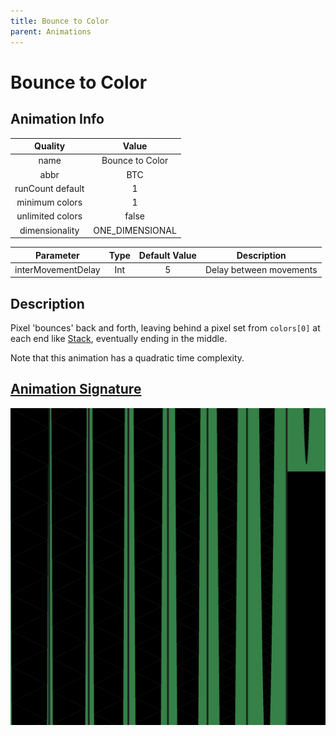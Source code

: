```yaml
---
title: Bounce to Color
parent: Animations
---
```


<!-- THIS FILE IS AUTOMATICALLY GENERATED -->
<!-- MAKE CHANGES TO THE AnimationInfo INSTANCE ASSOCIATED WITH THIS ANIMATION -->

# Bounce to Color

## Animation Info

|Quality|Value|
|:-:|:-:|
|name|Bounce to Color|
|abbr|BTC|
|runCount default|1|
|minimum colors|1|
|unlimited colors|false|
|dimensionality|ONE_DIMENSIONAL|

|Parameter|Type|Default Value|Description|
|:-:|:-:|:-:|:-:|
|interMovementDelay|Int|5|Delay between movements|

## Description
Pixel 'bounces' back and forth, leaving behind a pixel set from `colors[0]` at each end like [Stack](Stack), eventually ending in the middle.

Note that this animation has a quadratic time complexity.

## [Animation Signature](Animation-Signatures)
![Bounce to Color Signature](/signatures/bounce_to_color.png)

